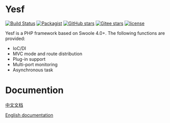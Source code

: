 # Yesf

[![Build Status](https://travis-ci.org/sylingd/Yesf.svg?branch=master)](https://travis-ci.org/sylingd/Yesf)
[![Packagist](https://img.shields.io/packagist/v/sylingd/yesf-framework.svg)](https://packagist.org/packages/sylingd/yesf-framework)
[![GitHub stars](https://img.shields.io/github/stars/sylingd/Yesf.svg?logo=github&label=Stars)](https://github.com/sylingd/Yesf)
[![Gitee stars](https://gitee.com/sy/Yesf/badge/star.svg?theme=dark)](https://gitee.com/sy/Yesf)
[![license](https://img.shields.io/github/license/sylingd/Yesf.svg)](https://github.com/sylingd/Yesf/blob/master/LICENSE)

Yesf is a PHP framework based on Swoole 4.0+. The following functions are provided:

* IoC/DI
* MVC mode and route distribution
* Plug-in support
* Multi-port monitoring
* Asynchronous task

# Documention

[中文文档](http://yesf.mydoc.io/)

[English documentation](http://yesf-en.mydoc.io/)